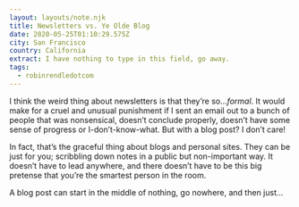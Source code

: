 ```yaml
---
layout: layouts/note.njk
title: Newsletters vs. Ye Olde Blog
date: 2020-05-25T01:10:29.575Z
city: San Francisco
country: California
extract: I have nothing to type in this field, go away.
tags:
  - robinrendledotcom
---
```


I think the weird thing about newsletters is that they’re so..._formal_. It would make for a cruel and unusual punishment if I sent an email out to a bunch of people that was nonsensical, doesn’t conclude properly, doesn’t have some sense of progress or I-don’t-know-what. But with a blog post? I don’t care!

In fact, that’s the graceful thing about blogs and personal sites. They can be just for you; scribbling down notes in a public but non-important way. It doesn’t have to lead anywhere, and there doesn’t have to be this big pretense that you’re the smartest person in the room.

A blog post can start in the middle of nothing, go nowhere, and then just...
